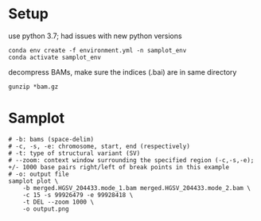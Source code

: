 # Setup
use python 3.7; had issues with new python versions
```
conda env create -f environment.yml -n samplot_env
conda activate samplot_env
```
decompress BAMs, make sure the indices (.bai) are in same directory
```
gunzip *bam.gz
```

# Samplot
```
# -b: bams (space-delim)
# -c, -s, -e: chromosome, start, end (respectively)
# -t: type of structural variant (SV)
# --zoom: context window surrounding the specified region (-c,-s,-e); +/- 1000 base pairs right/left of break points in this example 
# -o: output file
samplot plot \
    -b merged.HGSV_204433.mode_1.bam merged.HGSV_204433.mode_2.bam \
    -c 15 -s 99926479 -e 99928418 \
    -t DEL --zoom 1000 \
    -o output.png
```


